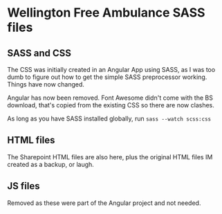 # Wellington Free Ambulance SASS files

## SASS and CSS

The CSS was initially created in an Angular App using SASS, as I was too dumb to figure out how to get the simple SASS preprocessor working. Things have now changed.

Angular has now been removed. Font Awesome didn't come with the BS download, that's copied from the existing CSS so there are now clashes.

As long as you have SASS installed globally, run `sass --watch scss:css`

## HTML files

The Sharepoint HTML files are also here, plus the original HTML files IM created as a backup, or laugh. 

## JS files

Removed as these were part of the Angular project and not needed.